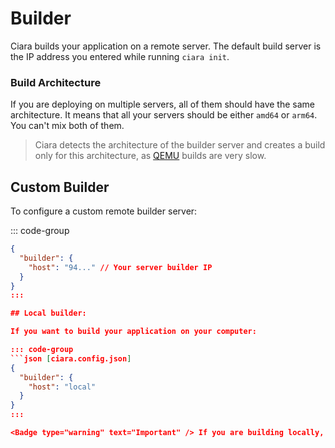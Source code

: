 # Builder

Ciara builds your application on a remote server. The default build server is the IP address you entered while running `ciara init`.

### Build Architecture <Badge type="warning" text="Important" />

If you are deploying on multiple servers, all of them should have the same architecture. It means that all your servers should be either `amd64` or `arm64`. You can't mix both of them.

> Ciara detects the architecture of the builder server and creates a build only for this architecture, as [QEMU](https://docs.docker.com/build/building/multi-architecture/#qemu) builds are very slow.

## Custom Builder

To configure a custom remote builder server:

::: code-group
```json [ciara.config.json]
{
  "builder": {
    "host": "94..." // Your server builder IP
  }
}
:::

## Local builder:

If you want to build your application on your computer:

::: code-group
```json [ciara.config.json]
{
  "builder": {
    "host": "local"
  }
}
:::

<Badge type="warning" text="Important" /> If you are building locally, your server(s) should have the same architecture of your local computer. It means that if your computer is `amd64`, all your servers should also be `amd64`.
